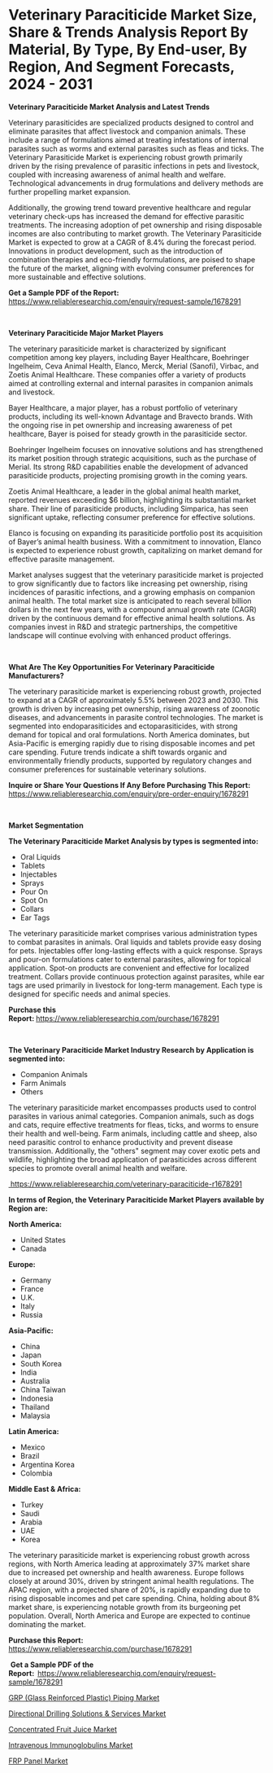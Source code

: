 <p><h1>Veterinary Paraciticide Market Size, Share & Trends Analysis Report By Material, By Type, By End-user, By Region, And Segment Forecasts, 2024 - 2031</h1></p><p><strong>Veterinary Paraciticide Market Analysis and Latest Trends</strong></p>
<p><p>Veterinary parasiticides are specialized products designed to control and eliminate parasites that affect livestock and companion animals. These include a range of formulations aimed at treating infestations of internal parasites such as worms and external parasites such as fleas and ticks. The Veterinary Parasiticide Market is experiencing robust growth primarily driven by the rising prevalence of parasitic infections in pets and livestock, coupled with increasing awareness of animal health and welfare. Technological advancements in drug formulations and delivery methods are further propelling market expansion. </p><p>Additionally, the growing trend toward preventive healthcare and regular veterinary check-ups has increased the demand for effective parasitic treatments. The increasing adoption of pet ownership and rising disposable incomes are also contributing to market growth. The Veterinary Parasiticide Market is expected to grow at a CAGR of 8.4% during the forecast period. Innovations in product development, such as the introduction of combination therapies and eco-friendly formulations, are poised to shape the future of the market, aligning with evolving consumer preferences for more sustainable and effective solutions.</p></p>
<p><strong>Get a Sample PDF of the Report:&nbsp;</strong> <a href="https://www.reliableresearchiq.com/enquiry/request-sample/1678291?utm_campaign=1546&utm_medium=2&utm_source=Github&utm_content=ia&utm_term=14102024&utm_id=veterinary-paraciticide">https://www.reliableresearchiq.com/enquiry/request-sample/1678291</a></p>
<p>&nbsp;</p>
<p><strong>Veterinary Paraciticide Major Market Players</strong></p>
<p><p>The veterinary parasiticide market is characterized by significant competition among key players, including Bayer Healthcare, Boehringer Ingelheim, Ceva Animal Health, Elanco, Merck, Merial (Sanofi), Virbac, and Zoetis Animal Healthcare. These companies offer a variety of products aimed at controlling external and internal parasites in companion animals and livestock.</p><p>Bayer Healthcare, a major player, has a robust portfolio of veterinary products, including its well-known Advantage and Bravecto brands. With the ongoing rise in pet ownership and increasing awareness of pet healthcare, Bayer is poised for steady growth in the parasiticide sector.</p><p>Boehringer Ingelheim focuses on innovative solutions and has strengthened its market position through strategic acquisitions, such as the purchase of Merial. Its strong R&D capabilities enable the development of advanced parasiticide products, projecting promising growth in the coming years.</p><p>Zoetis Animal Healthcare, a leader in the global animal health market, reported revenues exceeding $6 billion, highlighting its substantial market share. Their line of parasiticide products, including Simparica, has seen significant uptake, reflecting consumer preference for effective solutions.</p><p>Elanco is focusing on expanding its parasiticide portfolio post its acquisition of Bayer’s animal health business. With a commitment to innovation, Elanco is expected to experience robust growth, capitalizing on market demand for effective parasite management.</p><p>Market analyses suggest that the veterinary parasiticide market is projected to grow significantly due to factors like increasing pet ownership, rising incidences of parasitic infections, and a growing emphasis on companion animal health. The total market size is anticipated to reach several billion dollars in the next few years, with a compound annual growth rate (CAGR) driven by the continuous demand for effective animal health solutions. As companies invest in R&D and strategic partnerships, the competitive landscape will continue evolving with enhanced product offerings.</p></p>
<p>&nbsp;</p>
<p><strong>What Are The Key Opportunities For Veterinary Paraciticide Manufacturers?</strong></p>
<p><p>The veterinary parasiticide market is experiencing robust growth, projected to expand at a CAGR of approximately 5.5% between 2023 and 2030. This growth is driven by increasing pet ownership, rising awareness of zoonotic diseases, and advancements in parasite control technologies. The market is segmented into endoparasiticides and ectoparasiticides, with strong demand for topical and oral formulations. North America dominates, but Asia-Pacific is emerging rapidly due to rising disposable incomes and pet care spending. Future trends indicate a shift towards organic and environmentally friendly products, supported by regulatory changes and consumer preferences for sustainable veterinary solutions.</p></p>
<p><strong>Inquire or Share Your Questions If Any Before Purchasing This Report:</strong> <a href="https://www.reliableresearchiq.com/enquiry/pre-order-enquiry/1678291?utm_campaign=1546&utm_medium=2&utm_source=Github&utm_content=ia&utm_term=14102024&utm_id=veterinary-paraciticide">https://www.reliableresearchiq.com/enquiry/pre-order-enquiry/1678291</a></p>
<p>&nbsp;</p>
<p><strong>Market Segmentation</strong></p>
<p><strong>The Veterinary Paraciticide Market Analysis by types is segmented into:</strong></p>
<p><ul><li>Oral Liquids</li><li>Tablets</li><li>Injectables</li><li>Sprays</li><li>Pour On</li><li>Spot On</li><li>Collars</li><li>Ear Tags</li></ul></p>
<p><p>The veterinary parasiticide market comprises various administration types to combat parasites in animals. Oral liquids and tablets provide easy dosing for pets. Injectables offer long-lasting effects with a quick response. Sprays and pour-on formulations cater to external parasites, allowing for topical application. Spot-on products are convenient and effective for localized treatment. Collars provide continuous protection against parasites, while ear tags are used primarily in livestock for long-term management. Each type is designed for specific needs and animal species.</p></p>
<p><strong>Purchase this Report:&nbsp;</strong><a href="https://www.reliableresearchiq.com/purchase/1678291?utm_campaign=1546&utm_medium=2&utm_source=Github&utm_content=ia&utm_term=14102024&utm_id=veterinary-paraciticide">https://www.reliableresearchiq.com/purchase/1678291</a></p>
<p>&nbsp;</p>
<p><strong>The Veterinary Paraciticide Market Industry Research by Application is segmented into:</strong></p>
<p><ul><li>Companion Animals</li><li>Farm Animals</li><li>Others</li></ul></p>
<p><p>The veterinary parasiticide market encompasses products used to control parasites in various animal categories. Companion animals, such as dogs and cats, require effective treatments for fleas, ticks, and worms to ensure their health and well-being. Farm animals, including cattle and sheep, also need parasitic control to enhance productivity and prevent disease transmission. Additionally, the "others" segment may cover exotic pets and wildlife, highlighting the broad application of parasiticides across different species to promote overall animal health and welfare.</p></p>
<p><a href="https://www.reliableresearchiq.com/veterinary-paraciticide-r1678291?utm_campaign=1546&utm_medium=2&utm_source=Github&utm_content=ia&utm_term=14102024&utm_id=veterinary-paraciticide">&nbsp;https://www.reliableresearchiq.com/veterinary-paraciticide-r1678291</a></p>
<p><strong>In terms of Region, the Veterinary Paraciticide Market Players available by Region are:</strong></p>
<p>
    <p> <strong> North America: </strong>
        <ul>
            <li>United States</li>
            <li>Canada</li>
        </ul>
        </p> 
    <p> <strong> Europe: </strong>
        <ul>
            <li>Germany</li>
            <li>France</li>
            <li>U.K.</li>
            <li>Italy</li>
            <li>Russia</li>
        </ul>
        </p> 
    <p> <strong> Asia-Pacific: </strong>
        <ul>
            <li>China</li>
            <li>Japan</li>
            <li>South Korea</li>
            <li>India</li>
            <li>Australia</li>
            <li>China Taiwan</li>
            <li>Indonesia</li>
            <li>Thailand</li>
            <li>Malaysia</li>
        </ul>
        </p> 
    <p> <strong> Latin America: </strong>
        <ul>
            <li>Mexico</li>
            <li>Brazil</li>
            <li>Argentina Korea</li>
            <li>Colombia</li>
        </ul>
        </p> 
    <p> <strong> Middle East & Africa: </strong>
        <ul>
            <li>Turkey</li>
            <li>Saudi</li>
            <li>Arabia</li>
            <li>UAE</li>
            <li>Korea</li>
        </ul>
    </p>
    </p>
<p><p>The veterinary parasiticide market is experiencing robust growth across regions, with North America leading at approximately 37% market share due to increased pet ownership and health awareness. Europe follows closely at around 30%, driven by stringent animal health regulations. The APAC region, with a projected share of 20%, is rapidly expanding due to rising disposable incomes and pet care spending. China, holding about 8% market share, is experiencing notable growth from its burgeoning pet population. Overall, North America and Europe are expected to continue dominating the market.</p></p>
<p><strong>Purchase this Report: </strong><a href="https://www.reliableresearchiq.com/purchase/1678291?utm_campaign=1546&utm_medium=2&utm_source=Github&utm_content=ia&utm_term=14102024&utm_id=veterinary-paraciticide">https://www.reliableresearchiq.com/purchase/1678291</a></p>
<p>&nbsp;<strong>Get a Sample PDF of the Report:&nbsp;&nbsp;</strong><a href="https://www.reliableresearchiq.com/enquiry/request-sample/1678291?utm_campaign=1546&utm_medium=2&utm_source=Github&utm_content=ia&utm_term=14102024&utm_id=veterinary-paraciticide">https://www.reliableresearchiq.com/enquiry/request-sample/1678291</a></p>
<p><strong></strong></p>
<p><p><a href="https://www.linkedin.com/pulse/grp-glass-reinforced-plastic-piping-market-overview-regional-4zlof?utm_campaign=1546&utm_medium=2&utm_source=Github&utm_content=ia&utm_term=14102024&utm_id=veterinary-paraciticide">GRP (Glass Reinforced Plastic) Piping Market</a></p><p><a href="https://www.linkedin.com/pulse/directional-drilling-solutions-services-market-analysis-report-xafhc?utm_campaign=1546&utm_medium=2&utm_source=Github&utm_content=ia&utm_term=14102024&utm_id=veterinary-paraciticide">Directional Drilling Solutions & Services Market</a></p><p><a href="https://www.linkedin.com/pulse/concentrated-fruit-juice-market-overview-forecast-2024-2031-vkajc?utm_campaign=1546&utm_medium=2&utm_source=Github&utm_content=ia&utm_term=14102024&utm_id=veterinary-paraciticide">Concentrated Fruit Juice Market</a></p><p><a href="https://www.linkedin.com/pulse/global-intravenous-immunoglobulins-industry-analysis-report-oxpwc?utm_campaign=1546&utm_medium=2&utm_source=Github&utm_content=ia&utm_term=14102024&utm_id=veterinary-paraciticide">Intravenous Immunoglobulins Market</a></p><p><a href="https://www.linkedin.com/pulse/decoding-frp-panel-industry-dynamics-strategic-imperatives-2024-2031-ntmhc?utm_campaign=1546&utm_medium=2&utm_source=Github&utm_content=ia&utm_term=14102024&utm_id=veterinary-paraciticide">FRP Panel Market</a></p></p>